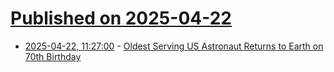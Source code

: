 # [Published on 2025-04-22](index.md)

* [2025-04-22, 11:27:00](https://soylentnews.org/article.pl?sid=25/04/21/2227242&from=rss) - [Oldest Serving US Astronaut Returns to Earth on 70th Birthday](https://soylentnews.org/article.pl?sid=25/04/21/2227242&from=rss)
